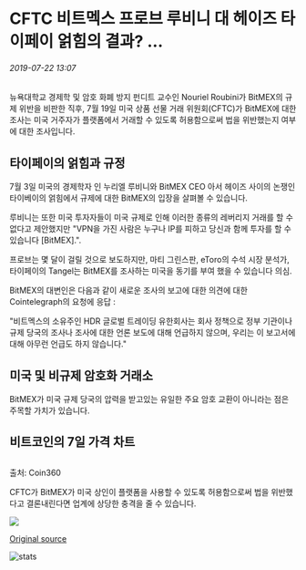 # CFTC 비트멕스 프로브 루비니 대 헤이즈 타이페이 얽힘의 결과? ...

###### 2019-07-22 13:07

뉴욕대학교 경제학 및 암호 화폐 방지 펀디트 교수인 Nouriel Roubini가 BitMEX의 규제 위반을 비판한 직후, 7월 19일 미국 상품 선물 거래 위원회(CFTC)가 BitMEX에 대한 조사는 미국 거주자가 플랫폼에서 거래할 수 있도록 허용함으로써 법을 위반했는지 여부에 대한 조사입니다.

## 타이페이의 얽힘과 규정

7월 3일 미국의 경제학자 인 누리엘 루비니와 BitMEX CEO 아서 헤이즈 사이의 논쟁인 타이베이의 얽힘에서 규제에 대한 BitMEX의 입장을 살펴볼 수 있습니다.

루비니는 또한 미국 투자자들이 미국 규제로 인해 이러한 종류의 레버리지 거래를 할 수 없다고 제안했지만 "VPN을 가진 사람은 누구나 IP를 피하고 당신과 함께 투자를 할 수 있습니다 \[BitMEX\].".

프로브는 몇 달이 걸릴 것으로 보도하지만, 마티 그린스판, eToro의 수석 시장 분석가, 타이페이의 Tangel는 BitMEX를 조사하는 미국을 동기를 부여 했을 수 있습니다 의심.

BitMEX의 대변인은 다음과 같이 새로운 조사의 보고에 대한 의견에 대한 Cointelegraph의 요청에 응답 :

"비트멕스의 소유주인 HDR 글로벌 트레이딩 유한회사는 회사 정책으로 정부 기관이나 규제 당국의 조사나 조사에 대한 언론 보도에 대해 언급하지 않으며, 우리는 이 보고서에 대해 아무런 언급도 하지 않습니다."

## 미국 및 비규제 암호화 거래소

BitMEX가 미국 규제 당국의 압력을 받고있는 유일한 주요 암호 교환이 아니라는 점은 주목할 가치가 있습니다.

## 비트코인의 7일 가격 차트

##

출처: Coin360

CFTC가 BitMEX가 미국 상인이 플랫폼을 사용할 수 있도록 허용함으로써 법을 위반했다고 결론내린다면 업계에 상당한 충격을 줄 수 있습니다.

![](https://s3.cointelegraph.com/storage/uploads/view/b7199743fb5dd553a176adedb8aaaecf.jpeg)

[Original source](https://cointelegraph.com/news/cftc-probe-of-bitmex-a-result-of-roubini-vs-hayes-taipei-tangles)

![stats](https://c.statcounter.com/11760860/0/a89fa40b/1/ "stats")